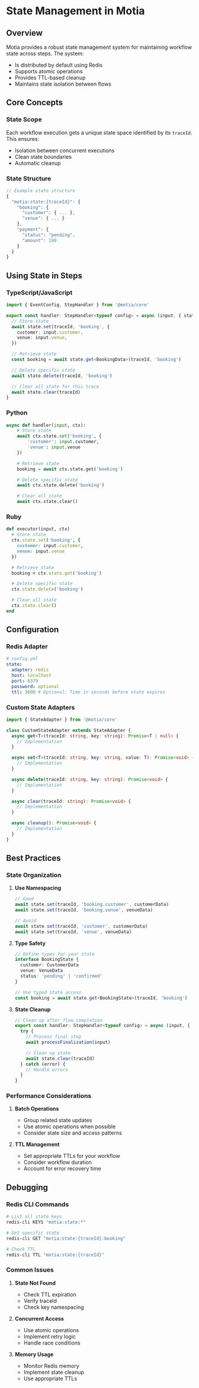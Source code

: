 # State Management in Motia

## Overview

Motia provides a robust state management system for maintaining workflow state across steps. The system:

- Is distributed by default using Redis
- Supports atomic operations
- Provides TTL-based cleanup
- Maintains state isolation between flows

## Core Concepts

### State Scope

Each workflow execution gets a unique state space identified by its `traceId`. This ensures:

- Isolation between concurrent executions
- Clean state boundaries
- Automatic cleanup

### State Structure

```typescript
// Example state structure
{
  "motia:state:{traceId}": {
    "booking": {
      "customer": { ... },
      "venue": { ... }
    },
    "payment": {
      "status": "pending",
      "amount": 100
    }
  }
}
```

## Using State in Steps

### TypeScript/JavaScript

```typescript
import { EventConfig, StepHandler } from '@motia/core'

export const handler: StepHandler<typeof config> = async (input, { state, traceId }) => {
  // Store state
  await state.set(traceId, 'booking', {
    customer: input.customer,
    venue: input.venue,
  })

  // Retrieve state
  const booking = await state.get<BookingData>(traceId, 'booking')

  // Delete specific state
  await state.delete(traceId, 'booking')

  // Clear all state for this trace
  await state.clear(traceId)
}
```

### Python

```python
async def handler(input, ctx):
    # Store state
    await ctx.state.set('booking', {
        'customer': input.customer,
        'venue': input.venue
    })

    # Retrieve state
    booking = await ctx.state.get('booking')

    # Delete specific state
    await ctx.state.delete('booking')

    # Clear all state
    await ctx.state.clear()
```

### Ruby

```ruby
def executor(input, ctx)
  # Store state
  ctx.state.set('booking', {
    customer: input.customer,
    venue: input.venue
  })

  # Retrieve state
  booking = ctx.state.get('booking')

  # Delete specific state
  ctx.state.delete('booking')

  # Clear all state
  ctx.state.clear()
end
```

## Configuration

### Redis Adapter

```yaml
# config.yml
state:
  adapter: redis
  host: localhost
  port: 6379
  password: optional
  ttl: 3600 # Optional: Time in seconds before state expires
```

### Custom State Adapters

```typescript
import { StateAdapter } from '@motia/core'

class CustomStateAdapter extends StateAdapter {
  async get<T>(traceId: string, key: string): Promise<T | null> {
    // Implementation
  }

  async set<T>(traceId: string, key: string, value: T): Promise<void> {
    // Implementation
  }

  async delete(traceId: string, key: string): Promise<void> {
    // Implementation
  }

  async clear(traceId: string): Promise<void> {
    // Implementation
  }

  async cleanup(): Promise<void> {
    // Implementation
  }
}
```

## Best Practices

### State Organization

1. **Use Namespacing**

   ```typescript
   // Good
   await state.set(traceId, 'booking.customer', customerData)
   await state.set(traceId, 'booking.venue', venueData)

   // Avoid
   await state.set(traceId, 'customer', customerData)
   await state.set(traceId, 'venue', venueData)
   ```

2. **Type Safety**

   ```typescript
   // Define types for your state
   interface BookingState {
     customer: CustomerData
     venue: VenueData
     status: 'pending' | 'confirmed'
   }

   // Use typed state access
   const booking = await state.get<BookingState>(traceId, 'booking')
   ```

3. **State Cleanup**

   ```typescript
   // Clean up after flow completion
   export const handler: StepHandler<typeof config> = async (input, { state, traceId }) => {
     try {
       // Process final step
       await processFinalization(input)

       // Clean up state
       await state.clear(traceId)
     } catch (error) {
       // Handle errors
     }
   }
   ```

### Performance Considerations

1. **Batch Operations**

   - Group related state updates
   - Use atomic operations when possible
   - Consider state size and access patterns

2. **TTL Management**
   - Set appropriate TTLs for your workflow
   - Consider workflow duration
   - Account for error recovery time

## Debugging

### Redis CLI Commands

```bash
# List all state keys
redis-cli KEYS "motia:state:*"

# Get specific state
redis-cli GET "motia:state:{traceId}:booking"

# Check TTL
redis-cli TTL "motia:state:{traceId}"
```

### Common Issues

1. **State Not Found**

   - Check TTL expiration
   - Verify traceId
   - Check key namespacing

2. **Concurrent Access**

   - Use atomic operations
   - Implement retry logic
   - Handle race conditions

3. **Memory Usage**
   - Monitor Redis memory
   - Implement state cleanup
   - Use appropriate TTLs
